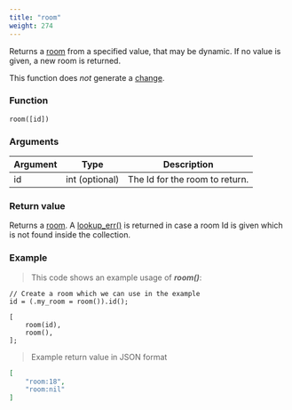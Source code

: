 ```yaml
---
title: "room"
weight: 274
---
```


Returns a [room](../../data-types/room) from a specified value, that may be dynamic. If no value is given, a new room is returned.

This function does *not* generate a [change](../../overview/changes).

### Function

`room([id])`

### Arguments

Argument | Type | Description
-------- | ---- | -----------
id | int (optional) | The Id for the room to return.

### Return value

Returns a [room](../../data-types/room).
A [lookup_err()](../../errors/lookup_err) is returned in case a room Id is given which is not found inside the collection.

### Example

> This code shows an example usage of ***room()***:

```thingsdb,should_pass
// Create a room which we can use in the example
id = (.my_room = room()).id();

[
    room(id),
    room(),
];
```

> Example return value in JSON format

```json
[
    "room:18",
    "room:nil"
]
```
